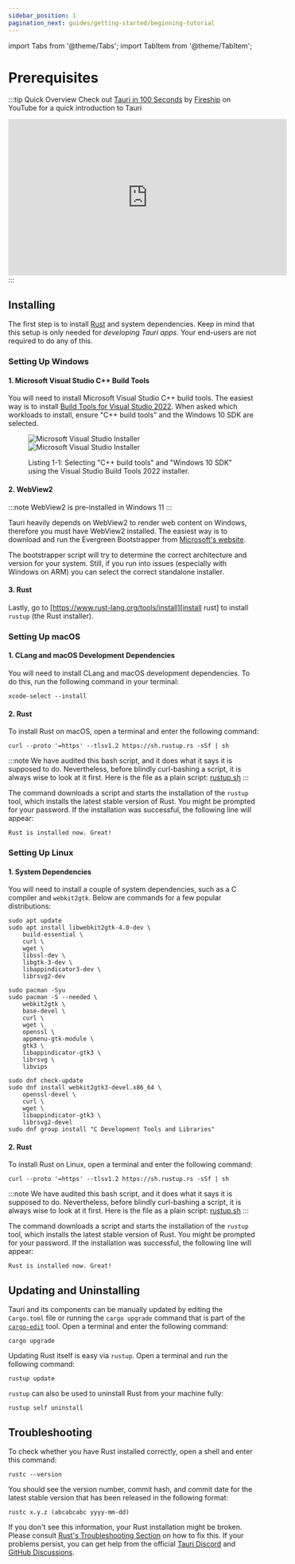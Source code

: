 ```yaml
---
sidebar_position: 1
pagination_next: guides/getting-started/beginning-tutorial
---
```


import Tabs from '@theme/Tabs';
import TabItem from '@theme/TabItem';

# Prerequisites

:::tip Quick Overview
Check out [Tauri in 100 Seconds](https://www.youtube.com/watch?v=-X8evddpu7M) by [Fireship](https://www.youtube.com/channel/UCsBjURrPoezykLs9EqgamOA) on YouTube for a quick introduction to Tauri

<div className="videowrapper">
  <iframe width="560" height="315" src="https://www.youtube-nocookie.com/embed/-X8evddpu7M" frameborder="0" allow="accelerometer; autoplay; encrypted-media; gyroscope; picture-in-picture" allowfullscreen></iframe>
</div>
:::

## Installing

The first step is to install [Rust] and system dependencies. Keep in mind that this setup is only needed for _developing Tauri apps_. Your end-users are not required to do any of this.

### Setting Up Windows

#### 1. Microsoft Visual Studio C++ Build Tools

You will need to install Microsoft Visual Studio C++ build tools. The easiest way is to install [Build Tools for Visual Studio 2022]. When asked which workloads to install, ensure "C++ build tools" and the Windows 10 SDK are selected.

<figure>

![Microsoft Visual Studio Installer](/img/guides/vs-installer-light.png#gh-light-mode-only)
![Microsoft Visual Studio Installer](/img/guides/vs-installer-dark.png#gh-dark-mode-only)

<figcaption>Listing 1-1: Selecting "C++ build tools" and "Windows 10 SDK" using the Visual Studio Build Tools 2022 installer.</figcaption>
</figure>

#### 2. WebView2

:::note
WebView2 is pre-installed in Windows 11
:::

Tauri heavily depends on WebView2 to render web content on Windows, therefore you must have WebView2 installed. The easiest way is to download and run the Evergreen Bootstrapper from [Microsoft's website][download webview2].

The bootstrapper script will try to determine the correct architecture and version for your system. Still, if you run into issues (especially with Windows on ARM) you can select the correct standalone installer.

#### 3. Rust

Lastly, go to [https://www.rust-lang.org/tools/install][install rust] to install `rustup` (the Rust installer).

### Setting Up macOS

#### 1. CLang and macOS Development Dependencies

You will need to install CLang and macOS development dependencies. To do this, run the following command in your terminal:

```console
xcode-select --install
```

#### 2. Rust

To install Rust on macOS, open a terminal and enter the following command:

```console
curl --proto '=https' --tlsv1.2 https://sh.rustup.rs -sSf | sh
```

:::note
We have audited this bash script, and it does what it says it is supposed to do. Nevertheless, before blindly curl-bashing a script, it is always wise to look at it first. Here is the file as a plain script: [rustup.sh]
:::

The command downloads a script and starts the installation of the `rustup` tool, which installs the latest stable version of Rust. You might be prompted for your password. If the installation was
successful, the following line will appear:

```text
Rust is installed now. Great!
```

### Setting Up Linux

#### 1. System Dependencies

You will need to install a couple of system dependencies, such as a C compiler and `webkit2gtk`. Below are commands for a few popular distributions:

<Tabs>
  <TabItem value="debian" label="Debian" default>

```console
sudo apt update
sudo apt install libwebkit2gtk-4.0-dev \
    build-essential \
    curl \
    wget \
    libssl-dev \
    libgtk-3-dev \
    libappindicator3-dev \
    librsvg2-dev
```

  </TabItem>
  <TabItem value="arch" label="Arch">

```console
sudo pacman -Syu
sudo pacman -S --needed \
    webkit2gtk \
    base-devel \
    curl \
    wget \
    openssl \
    appmenu-gtk-module \
    gtk3 \
    libappindicator-gtk3 \
    librsvg \
    libvips
```

  </TabItem>
  <TabItem value="fedora" label="Fedora">

```console
sudo dnf check-update
sudo dnf install webkit2gtk3-devel.x86_64 \
    openssl-devel \
    curl \
    wget \
    libappindicator-gtk3 \
    librsvg2-devel
sudo dnf group install "C Development Tools and Libraries"
```

  </TabItem>
</Tabs>

#### 2. Rust

To install Rust on Linux, open a terminal and enter the following command:

```console
curl --proto '=https' --tlsv1.2 https://sh.rustup.rs -sSf | sh
```

:::note
We have audited this bash script, and it does what it says it is supposed to do. Nevertheless, before blindly curl-bashing a script, it is always wise to look at it first. Here is the file as a plain script: [rustup.sh]
:::

The command downloads a script and starts the installation of the `rustup` tool, which installs the latest stable version of Rust. You might be prompted for your password. If the installation was successful, the following line will appear:

```text
Rust is installed now. Great!
```

## Updating and Uninstalling

Tauri and its components can be manually updated by editing the `Cargo.toml` file or running the `cargo upgrade` command that is part of the [`cargo-edit`] tool. Open a terminal and enter the following command:

```console
cargo upgrade
```

Updating Rust itself is easy via `rustup`. Open a terminal and run the following command:

```console
rustup update
```

`rustup` can also be used to uninstall Rust from your machine fully:

```console
rustup self uninstall
```

## Troubleshooting

To check whether you have Rust installed correctly, open a shell and enter this command:

```console
rustc --version
```

You should see the version number, commit hash, and commit date for the latest stable version that has been released in the following format:

```text
rustc x.y.z (abcabcabc yyyy-mm-dd)
```

If you don't see this information, your Rust installation might be broken. Please consult [Rust's Troubleshooting Section] on how to fix this. If your problems persist, you can get help from the official [Tauri Discord] and [GitHub Discussions].

[rust]: https://www.rust-lang.org
[install rust]: https://www.rust-lang.org/tools/install
[build tools for visual studio 2022]: https://visualstudio.microsoft.com/visual-cpp-build-tools/
[`cargo-edit`]: https://github.com/killercup/cargo-edit
[rust's troubleshooting section]: https://doc.rust-lang.org/book/ch01-01-installation.html#troubleshooting
[tauri discord]: https://discord.com/invite/tauri
[github discussions]: https://github.com/tauri-apps/tauri/discussions
[download webview2]: https://developer.microsoft.com/en-us/microsoft-edge/webview2/#download-section
[rustup.sh]: https://sh.rustup.rs
